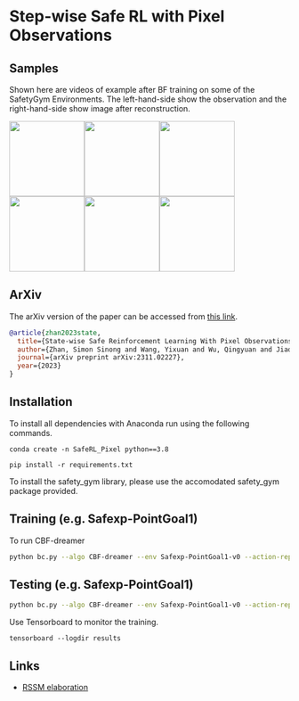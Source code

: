 Step-wise Safe RL with Pixel Observations
======

## Samples
Shown here are videos of example after BF training on some of the SafetyGym Environments. The left-hand-side show the observation and the right-hand-side show image after reconstruction.

<img height="135" src="./imgs/PointGoal1.gif"><img height="135" src="./imgs/CarGoal1.gif"><img height="135" src="./imgs/PointGoal2.gif">
<img height="135" src="./imgs/PointPush1.gif"><img height="135" src="./imgs/DoggoGoal1.gif"><img height="135" src="./imgs/PointButton1.gif">


## ArXiv
The arXiv version of the paper can be accessed from [this link](https://arxiv.org/abs/2311.02227). 
```bibtex
@article{zhan2023state,
  title={State-wise Safe Reinforcement Learning With Pixel Observations},
  author={Zhan, Simon Sinong and Wang, Yixuan and Wu, Qingyuan and Jiao, Ruochen and Huang, Chao and Zhu, Qi},
  journal={arXiv preprint arXiv:2311.02227},
  year={2023}
}
```

## Installation
To install all dependencies with Anaconda run using the following commands. 

```
conda create -n SafeRL_Pixel python==3.8
``` 

```
pip install -r requirements.txt
```

To install the safety_gym library, please use the accomodated safety_gym package provided.

## Training (e.g. Safexp-PointGoal1)
To run CBF-dreamer
```bash
python bc.py --algo CBF-dreamer --env Safexp-PointGoal1-v0 --action-repeat 2 --id {name_of_exp}
```

## Testing (e.g. Safexp-PointGoal1)
```bash
python bc.py --algo CBF-dreamer --env Safexp-PointGoal1-v0 --action-repeat 2 --test --render --models {.pth_file_load} --id {name_of_exp}
```

<!-- For best performance with DeepMind Control Suite, try setting environment variable `MUJOCO_GL=egl` (see instructions and details [here](https://github.com/deepmind/dm_control#rendering)). -->

Use Tensorboard to monitor the training.

`tensorboard --logdir results`



## Links
- [RSSM elaboration](https://arxiv.org/abs/1811.04551)
